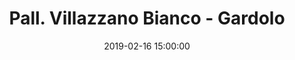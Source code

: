 ---
title: Pall. Villazzano Bianco - Gardolo
date: 2019-02-16 15:00:00
squadra-a: Bc Gardolo
punteggio-a: 
squadra-b: Pall. Villazzano Bianco
punteggio-b: 
partite/squadra: under-15-18-19
luogo: PALESTRA S.M. PASCOLI
categoria: under 15
---